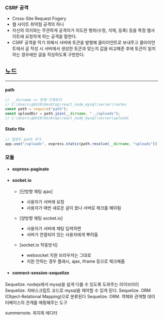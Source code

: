 ### CSRF 공격

-   Cross-Site Request Fogery
-   웹 사이트 취약점 공격의 하나
-   자신의 의지와는 무관하게 공격자가 의도한 행위(수정, 삭제, 등록) 등을 특정 웹사이트에 요청하게 하는 공격을 말한다.
-   CSRF 공격을 막기 위해서 서버에 토큰을 발행해 클라이언트로 보내주고 클라이언트에서 글 작성 시 서버에서 생성한 토큰과 맞는지 값을 비교해준 후에 토큰이 일치하는 경우에만 글을 작성하도록 구현한다.

## 노드

---

#### path

```javascript
// __dirname => 현재 디렉토리
// C:\Users\gkb10\Desktop\react_node_mysql\server\routes
const path = require("path");
const uploadDir = path.join(__dirname, "../uploads");
// C:\Users\gkb10\Desktop\react_node_mysql\server\uploads
```

#### Static file

```javascript
// 업로드 path 추가
app.use("/uploads", express.static(path.resolve(__dirname, "uploads")));
```

### 모듈

-   #### express-paginate
-   #### socket.io

    -   [단방향 채팅 ajax]

        -   사용자가 서버에 요청
        -   사용자가 매번 새로운 글이 왔나 서버로 체크를 해야됨

    -   [양방향 채팅 socket.io]

        -   사용자가 서버에 채팅 입력하면
        -   서버가 연결되어 있는 사용자에게 뿌려줌

    -   [socket.io 작동방식]
        -   websocket 지원 브라우저는 그대로
        -   지원 안하는 경우 플래시, ajax, iframe 등으로 체크해줌

-   #### connect-session-sequelize

Sequelize. nodejs에서 mysql을 쉽게 다룰 수 있도록 도와주는 라이브러리
Sequelize. 자바스크립트 코드로 mysql을 제어할 수 있게 된다.
Sequelize. ORM (Object-Relational Mapping)으로 분류된다
Sequelize. ORM. 객체와 관계형 데이터베이스의 관계를 매핑해주는 도구

summernote. 위지윅 에디터

